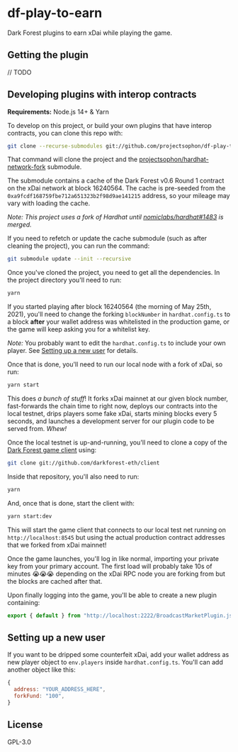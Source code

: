 # df-play-to-earn

Dark Forest plugins to earn xDai while playing the game.

## Getting the plugin

// TODO

## Developing plugins with interop contracts

**Requirements:** Node.js 14+ & Yarn

To develop on this project, or build your own plugins that have interop contracts, you can clone this repo with:

```bash
git clone --recurse-submodules git://github.com/projectsophon/df-play-to-earn
```

That command will clone the project and the [projectsophon/hardhat-network-fork](https://github.com/projectsophon/hardhat-network-fork) submodule.

The submodule contains a cache of the Dark Forest v0.6 Round 1 contract on the xDai network at block 16240564. The cache is pre-seeded from the `0xa9fcdf168759fbe712a651323b2f98d9ae141215` address, so your mileage may vary with loading the cache.

_Note: This project uses a fork of Hardhat until [nomiclabs/hardhat#1483](https://github.com/nomiclabs/hardhat/pull/1483) is merged._

If you need to refetch or update the cache submodule (such as after cleaning the project), you can run the command:

```bash
git submodule update --init --recursive
```

Once you've cloned the project, you need to get all the dependencies. In the project directory you'll need to run:

```bash
yarn
```

If you started playing after block 16240564 (the morning of May 25th, 2021), you'll need to change the forking `blockNumber` in `hardhat.config.ts` to a block **after** your wallet address was whitelisted in the production game, or the game will keep asking you for a whitelist key.

_Note:_ You probably want to edit the `hardhat.config.ts` to include your own player. See [Setting up a new user](#setting-up-a-new-user) for details.

Once that is done, you'll need to run our local node with a fork of xDai, so run:

```bash
yarn start
```

This does _a bunch of stuff_! It forks xDai mainnet at our given block number, fast-forwards the chain time to right now, deploys our contracts into the local testnet, drips players some fake xDai, starts mining blocks every 5 seconds, and launches a development server for our plugin code to be served from. _Whew!_

Once the local testnet is up-and-running, you'll need to clone a copy of the [Dark Forest game client](https://github.com/darkforest-eth/client) using:

```bash
git clone git://github.com/darkforest-eth/client
```

Inside that repository, you'll also need to run:

```bash
yarn
```

And, once that is done, start the client with:

```bash
yarn start:dev
```

This will start the game client that connects to our local test net running on `http://localhost:8545` but using the actual production contract addresses that we forked from xDai mainnet!

Once the game launches, you'll log in like normal, importing your private key from your primary account. The first load will probably take 10s of minutes 😭😭😭 depending on the xDai RPC node you are forking from but the blocks are cached after that.

Upon finally logging into the game, you'll be able to create a new plugin containing:

```js
export { default } from "http://localhost:2222/BroadcastMarketPlugin.js";
```

## Setting up a new user

If you want to be dripped some counterfeit xDai, add your wallet address as new player object to `env.players` inside `hardhat.config.ts`. You'll can add another object like this:

```js
{
  address: "YOUR_ADDRESS_HERE",
  forkFund: "100",
}
```

## License

GPL-3.0
